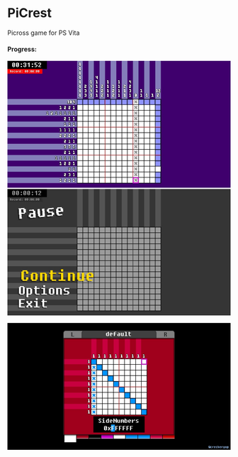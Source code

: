 # PiCrest
Picross game for PS Vita
#### Progress:
![](screenshots/game_screenshot.jpg)<br>
![](screenshots/pause_screenshot.jpg)<br>

![](screenshots/theme_screenshot.jpg)
